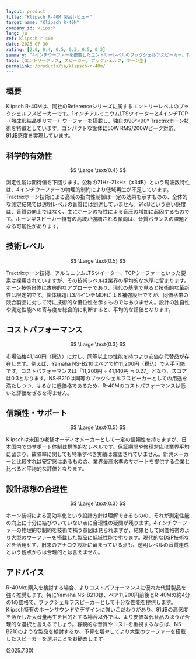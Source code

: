 ```yaml
---
layout: product
title: "Klipsch R-40M 製品レビュー"
target_name: "Klipsch R-40M"
company_id: klipsch
lang: ja
ref: klipsch-r-40m
date: 2025-07-30
rating: [2.0, 0.4, 0.5, 0.3, 0.5, 0.3]
summary: "4インチウーファーを搭載したエントリーレベルのブックシェルフスピーカー。Tractrixホーン技術を採用するが、測定性能は平均以下でコストパフォーマンスに課題。"
tags: [エントリークラス, スピーカー, ブックシェルフ, ホーン型]
permalink: /products/ja/klipsch-r-40m/
---
```

## 概要

Klipsch R-40Mは、同社のReferenceシリーズに属するエントリーレベルのブックシェルフスピーカーです。1インチアルミニウムLTSツイーターと4インチTCP（熱成形結晶ポリマー）ウーファーを搭載し、独自の90°×90° Tractrixホーン技術を特徴としています。コンパクトな筐体に50W RMS/200Wピーク対応、91dB感度を実現しています。

## 科学的有効性

$$ \Large \text{0.4} $$

測定性能は期待値を下回ります。公称の71Hz-21kHz（±3dB）という周波数特性は、4インチウーファーの物理的制約により低域再生が不足しています。Tractrixホーン技術による高域の指向性制御は一定の効果を示すものの、全体的な測定結果では透明レベルの音質には到達していません。91dBという高い感度は、音質の向上ではなく、主にホーンの特性による音圧の増加に起因するものです。ホーン型スピーカー特有の高域が強調される傾向は、音質バランスの課題となる可能性があります。

## 技術レベル

$$ \Large \text{0.5} $$

Tractrixホーン技術、アルミニウムLTSツイーター、TCPウーファーといった要素は採用されていますが、その技術レベルは業界の平均的な水準に留まります。ホーン技術自体は古典的なアプローチであり、現代の基準で見ると技術的な革新性は限定的です。筐体構造は3/4インチMDFによる補強設計ですが、同価格帯の競合製品に対して特に技術的な優位性を示すものではありません。設計の独自性や測定性能への寄与度を総合的に判断すると、平均的な評価となります。

## コストパフォーマンス

$$ \Large \text{0.3} $$

市場価格41,140円（税込）に対し、同等以上の性能を持つより安価な代替品が存在します。例えば、Yamaha NS-B210はペアで約11,200円（税込）で入手可能です。コストパフォーマンスは「11,200円 ÷ 41,140円 ≒ 0.27」となり、スコアは0.3となります。NS-B210は同等のブックシェルフスピーカーとしての用途を満たしつつ、はるかに低価格であるため、R-40Mのコストパフォーマンスは低いと評価せざるを得ません。

## 信頼性・サポート

$$ \Large \text{0.5} $$

Klipschは米国の老舗オーディオメーカーとして一定の信頼性を持ちますが、日本国内でのサポート体制は標準的なレベルです。保証期間や修理対応は業界平均に留まり、故障率に関しても特筆すべき実績は確認されていません。新興メーカーと比較すれば安定感はあるものの、業界最高水準のサポートを提供する企業と比べると平均的な評価となります。

## 設計思想の合理性

$$ \Large \text{0.3} $$

ホーン技術による高効率化という設計方針は理解できるものの、それが測定性能の向上に十分に結びついていない点に合理性の疑問が残ります。4インチウーファーの物理的な制約を技術で補う意図は見られますが、結果として同価格帯のより大型のウーファーを搭載した製品に低域性能で劣ります。現代的なDSP技術などを活用せず、旧来のアナログ設計に留まっている点も、透明レベルの音質達成という観点からは合理的とは言えません。

## アドバイス

R-40Mの購入を検討する場合、よりコストパフォーマンスに優れた代替製品を強く推奨します。特にYamaha NS-B210は、ペア11,200円前後とR-40Mの約4分の1の価格で、ブックシェルフスピーカーとして十分な性能を提供します。Klipsch特有のホーンサウンドやデザインに強いこだわりがあり、91dBの高感度を活かした大音量再生を目的とする場合以外では、より安価な代替品のほうが合理的な選択と言えるでしょう。客観的な音質やコストを重視するならば、NS-B210のような製品を検討するか、予算を増やしてより大型のウーファーを搭載したスピーカーを選ぶことをお勧めします。

(2025.7.30)
